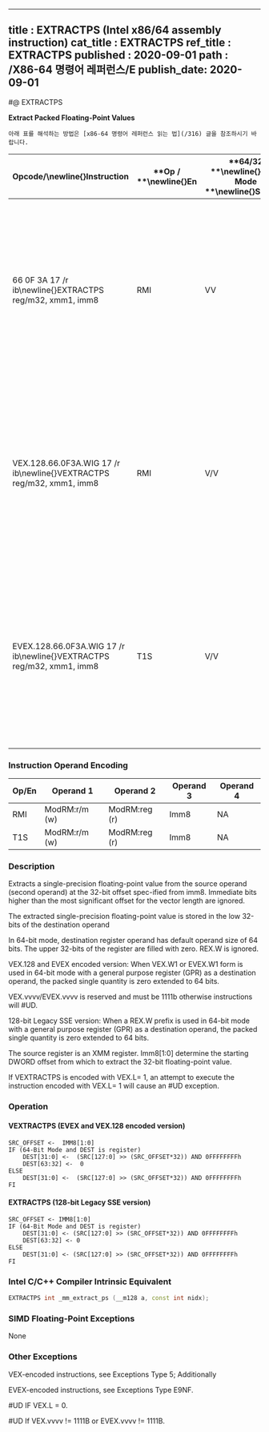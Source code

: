 ----------------------------
title : EXTRACTPS (Intel x86/64 assembly instruction)
cat_title : EXTRACTPS
ref_title : EXTRACTPS
published : 2020-09-01
path : /X86-64 명령어 레퍼런스/E
publish_date: 2020-09-01
----------------------------


#@ EXTRACTPS

**Extract Packed Floating-Point Values**

```lec-info
아래 표를 해석하는 방법은 [x86-64 명령어 레퍼런스 읽는 법](/316) 글을 참조하시기 바랍니다.
```

|**Opcode/**\newline{}**Instruction**|**Op / **\newline{}**En**|**64/32 **\newline{}**bit Mode **\newline{}**Support**|**CPUID **\newline{}**Feature **\newline{}**Flag**|**Description**|
|------------------------------------|-------------------------|------------------------------------------------------|--------------------------------------------------|---------------|
|66 0F 3A 17 /r ib\newline{}EXTRACTPS reg/m32, xmm1, imm8|RMI|VV|SSE4_1|Extract one single-precision floating-point value from xmm1 at the offset specified by imm8 and store the result in reg or m32. Zero extend the results in 64-bit register if applicable.|
|VEX.128.66.0F3A.WIG 17 /r ib\newline{}VEXTRACTPS reg/m32, xmm1, imm8|RMI|V/V|AVX|Extract one single-precision floating-point value from xmm1 at the offset specified by imm8 and store the result in reg or m32. Zero extend the results in 64-bit register if applicable.|
|EVEX.128.66.0F3A.WIG 17 /r ib\newline{}VEXTRACTPS reg/m32, xmm1, imm8|T1S|V/V|AVX512F|Extract one single-precision floating-point value from xmm1 at the offset specified by imm8 and store the result in reg or m32. Zero extend the results in 64-bit register if applicable.|
### Instruction Operand Encoding


|Op/En|Operand 1|Operand 2|Operand 3|Operand 4|
|-----|---------|---------|---------|---------|
|RMI|ModRM:r/m (w)|ModRM:reg (r)|Imm8|NA|
|T1S|ModRM:r/m (w)|ModRM:reg (r)|Imm8|NA|
### Description


Extracts a single-precision floating-point value from the source operand (second operand) at the 32-bit offset spec-ified from imm8. Immediate bits higher than the most significant offset for the vector length are ignored.

The extracted single-precision floating-point value is stored in the low 32-bits of the destination operand

In 64-bit mode, destination register operand has default operand size of 64 bits. The upper 32-bits of the register are filled with zero. REX.W is ignored.

VEX.128 and EVEX encoded version: When VEX.W1 or EVEX.W1 form is used in 64-bit mode with a general purpose register (GPR) as a destination operand, the packed single quantity is zero extended to 64 bits. 

VEX.vvvv/EVEX.vvvv is reserved and must be 1111b otherwise instructions will #UD.

128-bit Legacy SSE version: When a REX.W prefix is used in 64-bit mode with a general purpose register (GPR) as a destination operand, the packed single quantity is zero extended to 64 bits.

The source register is an XMM register. Imm8[1:0] determine the starting DWORD offset from which to extract the 32-bit floating-point value.

If VEXTRACTPS is encoded with VEX.L= 1, an attempt to execute the instruction encoded with VEX.L= 1 will cause an #UD exception.


### Operation
#### VEXTRACTPS (EVEX and VEX.128 encoded version)
```info-verb
SRC_OFFSET <-  IMM8[1:0]
IF (64-Bit Mode and DEST is register)
    DEST[31:0] <-  (SRC[127:0] >> (SRC_OFFSET*32)) AND 0FFFFFFFFh
    DEST[63:32] <-  0
ELSE
    DEST[31:0] <-  (SRC[127:0] >> (SRC_OFFSET*32)) AND 0FFFFFFFFh
FI
```
#### EXTRACTPS (128-bit Legacy SSE version)
```info-verb
SRC_OFFSET <- IMM8[1:0]
IF (64-Bit Mode and DEST is register)
    DEST[31:0] <- (SRC[127:0] >> (SRC_OFFSET*32)) AND 0FFFFFFFFh
    DEST[63:32] <- 0
ELSE
    DEST[31:0] <- (SRC[127:0] >> (SRC_OFFSET*32)) AND 0FFFFFFFFh
FI
```

### Intel C/C++ Compiler Intrinsic Equivalent

```cpp
EXTRACTPS int _mm_extract_ps (__m128 a, const int nidx);
```
### SIMD Floating-Point Exceptions


None

### Other Exceptions


VEX-encoded instructions, see Exceptions Type 5; Additionally

EVEX-encoded instructions, see Exceptions Type E9NF.

#UD  IF VEX.L = 0.

#UD If VEX.vvvv != 1111B or EVEX.vvvv != 1111B.

